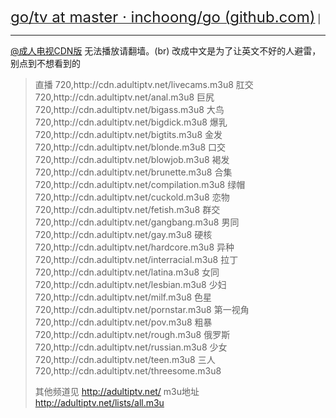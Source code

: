 <a href="https://github.com/inchoong/go/tree/master/tv"><font size="5">go/tv at master · inchoong/go (github.com)</font></a> |

<hr>
 <a href="https://github.com/SPX372928/MyIPTV/blob/master/%E6%88%90%E4%BA%BA%E7%94%B5%E8%A7%86CDN%E7%89%88">@成人电视CDN版</a> 无法播放请翻墙。(br)
改成中文是为了让英文不好的人避雷，别点到不想看到的
<blockquote>
直播 720,http://cdn.adultiptv.net/livecams.m3u8
肛交 720,http://cdn.adultiptv.net/anal.m3u8
巨尻 720,http://cdn.adultiptv.net/bigass.m3u8
大鸟 720,http://cdn.adultiptv.net/bigdick.m3u8
爆乳 720,http://cdn.adultiptv.net/bigtits.m3u8
金发 720,http://cdn.adultiptv.net/blonde.m3u8
口交 720,http://cdn.adultiptv.net/blowjob.m3u8
褐发 720,http://cdn.adultiptv.net/brunette.m3u8
合集 720,http://cdn.adultiptv.net/compilation.m3u8
绿帽 720,http://cdn.adultiptv.net/cuckold.m3u8
恋物 720,http://cdn.adultiptv.net/fetish.m3u8
群交 720,http://cdn.adultiptv.net/gangbang.m3u8
男同 720,http://cdn.adultiptv.net/gay.m3u8
硬核 720,http://cdn.adultiptv.net/hardcore.m3u8
异种 720,http://cdn.adultiptv.net/interracial.m3u8
拉丁 720,http://cdn.adultiptv.net/latina.m3u8
女同 720,http://cdn.adultiptv.net/lesbian.m3u8
少妇 720,http://cdn.adultiptv.net/milf.m3u8
色星 720,http://cdn.adultiptv.net/pornstar.m3u8
第一视角 720,http://cdn.adultiptv.net/pov.m3u8
粗暴 720,http://cdn.adultiptv.net/rough.m3u8
俄罗斯 720,http://cdn.adultiptv.net/russian.m3u8
少女 720,http://cdn.adultiptv.net/teen.m3u8
三人 720,http://cdn.adultiptv.net/threesome.m3u8

其他频道见 http://adultiptv.net/
m3u地址 http://adultiptv.net/lists/all.m3u
</blockquote>
